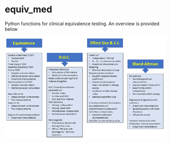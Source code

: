 # equiv_med
Python functions for clinical equivalence testing. An overview is provided below

![Function_Overview](/schema.png)
